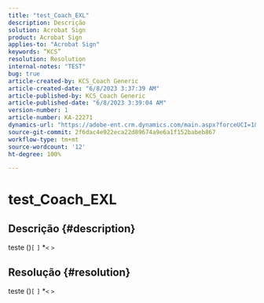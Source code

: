 ```yaml
---
title: "test_Coach_EXL"
description: Descrição
solution: Acrobat Sign
product: Acrobat Sign
applies-to: "Acrobat Sign"
keywords: “KCS”
resolution: Resolution
internal-notes: "TEST"
bug: true
article-created-by: KCS_Coach Generic
article-created-date: "6/8/2023 3:37:39 AM"
article-published-by: KCS_Coach Generic
article-published-date: "6/8/2023 3:39:04 AM"
version-number: 1
article-number: KA-22271
dynamics-url: "https://adobe-ent.crm.dynamics.com/main.aspx?forceUCI=1&pagetype=entityrecord&etn=knowledgearticle&id=a56d31cc-ad05-ee11-8f6e-6045bd0065b6"
source-git-commit: 2f6dac4e922eca22d89674a9e6a1f152babeb867
workflow-type: tm+mt
source-wordcount: '12'
ht-degree: 100%

---
```


# test_Coach_EXL

## Descrição {#description}

teste ()`[` `]` \*`<` `>`

## Resolução {#resolution}


teste ()`[` `]` \*`<` `>`
